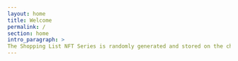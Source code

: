 ```yaml
---
layout: home
title: Welcome
permalink: /
section: home
intro_paragraph: > 
The Shopping List NFT Series is randomly generated and stored on the chain.    
---
```

